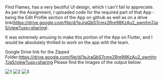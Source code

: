 FInd Flames, has a very beutiful UI design, which I can't fail to appreciate. As per the Assignment, I uploaded code for the required part of that App - being the Edit Profile section of the App on github as well as on a drive link(https://drive.google.com/file/d/1eJraQbS7cmx2Rre98KzAu2_swmhn7Ja5/view?usp=sharing). 

It was extremely amusing to make this portion of the App on Flutter, and I would be absolutely thrilled to work on the app with the team.

Google Drive link for the Zipped Folder:https://drive.google.com/file/d/1eJraQbS7cmx2Rre98KzAu2_swmhn7Ja5/view?usp=sharing
Please find the Images of the output below: 


![1](https://github.com/Bangc0der/effective-Find-Flames/assets/122744634/e290fe0b-6363-49e5-a71b-6da82d5c175f)
![2](https://github.com/Bangc0der/effective-Find-Flames/assets/122744634/287a8499-88b5-4efc-9c15-5f7a3f416f56)
![3](https://github.com/Bangc0der/effective-Find-Flames/assets/122744634/5ef92487-8c5c-4664-ba4a-9cb6491933f9)
